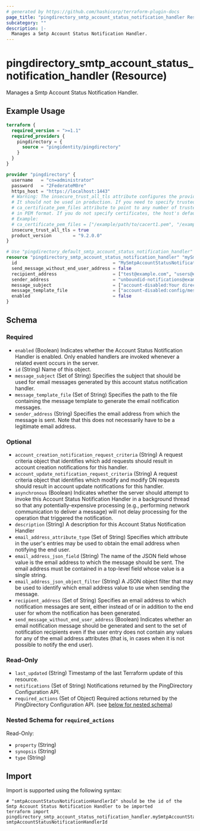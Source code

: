 ```yaml
---
# generated by https://github.com/hashicorp/terraform-plugin-docs
page_title: "pingdirectory_smtp_account_status_notification_handler Resource - terraform-provider-pingdirectory"
subcategory: ""
description: |-
  Manages a Smtp Account Status Notification Handler.
---
```


# pingdirectory_smtp_account_status_notification_handler (Resource)

Manages a Smtp Account Status Notification Handler.

## Example Usage

```terraform
terraform {
  required_version = ">=1.1"
  required_providers {
    pingdirectory = {
      source = "pingidentity/pingdirectory"
    }
  }
}

provider "pingdirectory" {
  username   = "cn=administrator"
  password   = "2FederateM0re"
  https_host = "https://localhost:1443"
  # Warning: The insecure_trust_all_tls attribute configures the provider to trust any certificate presented by the PingDirectory server.
  # It should not be used in production. If you need to specify trusted CA certificates, use the
  # ca_certificate_pem_files attribute to point to any number of trusted CA certificate files
  # in PEM format. If you do not specify certificates, the host's default root CA set will be used.
  # Example:
  # ca_certificate_pem_files = ["/example/path/to/cacert1.pem", "/example/path/to/cacert2.pem"]
  insecure_trust_all_tls = true
  product_version        = "9.2.0.0"
}

# Use "pingdirectory_default_smtp_account_status_notification_handler" if you are adopting existing configuration from the PingDirectory server into Terraform
resource "pingdirectory_smtp_account_status_notification_handler" "mySmtpAccountStatusNotificationHandler" {
  id                                    = "MySmtpAccountStatusNotificationHandler"
  send_message_without_end_user_address = false
  recipient_address                     = ["test@example.com", "users@example.com"]
  sender_address                        = "unboundid-notifications@example.com"
  message_subject                       = ["account-disabled:Your directory account has been disabled"]
  message_template_file                 = ["account-disabled:config/messages/account-disabled.template"]
  enabled                               = false
}
```

<!-- schema generated by tfplugindocs -->
## Schema

### Required

- `enabled` (Boolean) Indicates whether the Account Status Notification Handler is enabled. Only enabled handlers are invoked whenever a related event occurs in the server.
- `id` (String) Name of this object.
- `message_subject` (Set of String) Specifies the subject that should be used for email messages generated by this account status notification handler.
- `message_template_file` (Set of String) Specifies the path to the file containing the message template to generate the email notification messages.
- `sender_address` (String) Specifies the email address from which the message is sent. Note that this does not necessarily have to be a legitimate email address.

### Optional

- `account_creation_notification_request_criteria` (String) A request criteria object that identifies which add requests should result in account creation notifications for this handler.
- `account_update_notification_request_criteria` (String) A request criteria object that identifies which modify and modify DN requests should result in account update notifications for this handler.
- `asynchronous` (Boolean) Indicates whether the server should attempt to invoke this Account Status Notification Handler in a background thread so that any potentially-expensive processing (e.g., performing network communication to deliver a message) will not delay processing for the operation that triggered the notification.
- `description` (String) A description for this Account Status Notification Handler
- `email_address_attribute_type` (Set of String) Specifies which attribute in the user's entries may be used to obtain the email address when notifying the end user.
- `email_address_json_field` (String) The name of the JSON field whose value is the email address to which the message should be sent. The email address must be contained in a top-level field whose value is a single string.
- `email_address_json_object_filter` (String) A JSON object filter that may be used to identify which email address value to use when sending the message.
- `recipient_address` (Set of String) Specifies an email address to which notification messages are sent, either instead of or in addition to the end user for whom the notification has been generated.
- `send_message_without_end_user_address` (Boolean) Indicates whether an email notification message should be generated and sent to the set of notification recipients even if the user entry does not contain any values for any of the email address attributes (that is, in cases when it is not possible to notify the end user).

### Read-Only

- `last_updated` (String) Timestamp of the last Terraform update of this resource.
- `notifications` (Set of String) Notifications returned by the PingDirectory Configuration API.
- `required_actions` (Set of Object) Required actions returned by the PingDirectory Configuration API. (see [below for nested schema](#nestedatt--required_actions))

<a id="nestedatt--required_actions"></a>
### Nested Schema for `required_actions`

Read-Only:

- `property` (String)
- `synopsis` (String)
- `type` (String)

## Import

Import is supported using the following syntax:

```shell
# "smtpAccountStatusNotificationHandlerId" should be the id of the Smtp Account Status Notification Handler to be imported
terraform import pingdirectory_smtp_account_status_notification_handler.mySmtpAccountStatusNotificationHandler smtpAccountStatusNotificationHandlerId
```
